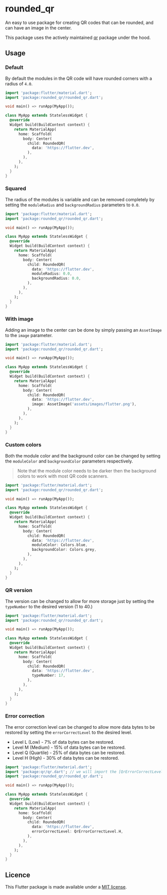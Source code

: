 # rounded_qr

An easy to use package for creating QR codes that can be rounded, and can have an image in the center.

This package uses the actively maintained [qr](https://pub.dev/packages/qr) package under the hood.

## Usage

### Default

By default the modules in the QR code will have rounded corners with a radius of `4.0`.

```dart
import 'package:flutter/material.dart';
import 'package:rounded_qr/rounded_qr.dart';

void main() => runApp(MyApp());

class MyApp extends StatelessWidget {
  @override
  Widget build(BuildContext context) {
    return MaterialApp(
      home: Scaffold(
        body: Center(
          child: RoundedQR(
            data: 'https://flutter.dev',
          ),
        ),
      ),
    );
  }
}
```

### Squared

The radius of the modules is variable and can be removed completely by setting the `moduleRadius` and `backgroundRadius` parameters to `0.0`.

```dart
import 'package:flutter/material.dart';
import 'package:rounded_qr/rounded_qr.dart';

void main() => runApp(MyApp());

class MyApp extends StatelessWidget {
  @override
  Widget build(BuildContext context) {
    return MaterialApp(
      home: Scaffold(
        body: Center(
          child: RoundedQR(
            data: 'https://flutter.dev',
            moduleRadius: 0.0,
            backgroundRadius: 0.0,
          ),
        ),
      ),
    );
  }
}
```

### With image

Adding an image to the center can be done by simply passing an `AssetImage` to the `image` parameter.

```dart
import 'package:flutter/material.dart';
import 'package:rounded_qr/rounded_qr.dart';

void main() => runApp(MyApp());

class MyApp extends StatelessWidget {
  @override
  Widget build(BuildContext context) {
    return MaterialApp(
      home: Scaffold(
        body: Center(
          child: RoundedQR(
            data: 'https://flutter.dev',
            image: AssetImage('assets/images/flutter.png'),
          ),
        ),
      ),
    );
  }
}
```

### Custom colors

Both the module color and the background color can be changed by setting the `moduleColor` and `backgroundColor` parameters respectively.

> Note that the module color needs to be darker then the background colors to work with most QR code scanners.

```dart
import 'package:flutter/material.dart';
import 'package:rounded_qr/rounded_qr.dart';

void main() => runApp(MyApp());

class MyApp extends StatelessWidget {
  @override
  Widget build(BuildContext context) {
    return MaterialApp(
      home: Scaffold(
        body: Center(
          child: RoundedQR(
            data: 'https://flutter.dev',
            moduleColor: Colors.blue,
            backgroundColor: Colors.grey,
          ),
        ),
      ),
    );
  }
}
```

### QR version

The version can be changed to allow for more storage just by setting the `typeNumber` to the desired version (1 to 40.)

```dart
import 'package:flutter/material.dart';
import 'package:rounded_qr/rounded_qr.dart';

void main() => runApp(MyApp());

class MyApp extends StatelessWidget {
  @override
  Widget build(BuildContext context) {
    return MaterialApp(
      home: Scaffold(
        body: Center(
          child: RoundedQR(
            data: 'https://flutter.dev',
            typeNumber: 17,
          ),
        ),
      ),
    );
  }
}
```

### Error correction

The error correction level can be changed to allow more data bytes to be restored by setting the `errorCorrectLevel` to the desired level.

- Level L (Low) - 7% of data bytes can be restored.
- Level M (Medium) - 15% of data bytes can be restored.
- Level Q (Quartile) - 25% of data bytes can be restored.
- Level H (High) - 30% of data bytes can be restored.

```dart
import 'package:flutter/material.dart';
import 'package:qr/qr.dart'; // we will import the [QrErrorCorrectLevel] from the qr package
import 'package:rounded_qr/rounded_qr.dart';

void main() => runApp(MyApp());

class MyApp extends StatelessWidget {
  @override
  Widget build(BuildContext context) {
    return MaterialApp(
      home: Scaffold(
        body: Center(
          child: RoundedQR(
            data: 'https://flutter.dev',
            errorCorrectLevel: QrErrorCorrectLevel.H,
          ),
        ),
      ),
    );
  }
}
```

## Licence

This Flutter package is made available under a [MIT license](https://github.com/zino-hofmann/rounded-qr-flutter/blob/main/LICENSE).
